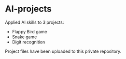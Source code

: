 # AI-projects

Applied AI skills to 3 projects:
* Flappy Bird game
* Snake game
* Digit recognition

Project files have been uploaded to this private repository.
